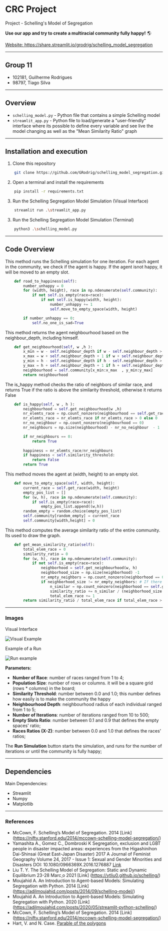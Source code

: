 # CRC Project
Project - Schelling's Model of Segregation

**Use our app and try to create a multiracial community fully happy!** 🌎

<ins> Website: https://share.streamlit.io/grodrig/schelling_model_segregation </ins>

---

## Group 11
- 102181, Guilherme Rodrigues
- 98797, Tiago Silva

---

## Overview

* `schelling_model.py` - Python file that contains a simple Schelling model
* `streamlit_app.py` - Python file to load/generate a "user-friendly" interface where its possible to define every variable and see live the model changing as well as the "Mean Similarity Ratio" graph
---

## Installation and execution

1. Clone this repository

```bash
    git clone https://github.com/GRodrig/schelling_model_segregation.git
```

2. Open a terminal and install the requirements

```bash
    pip install -r requirements.txt
```

3. Run the Schelling Segregation Model Simulation (Visual Interface)

```bash
    streamlit run .\streamlit_app.py
```

3. Run the Schelling Segregation Model Simulation (Terminal)

```bash
    python3 .\schelling_model.py
```

---


## Code Overview

This method runs the Schelling simulation for one iteration. For each agent in the community, we check if the agent is happy. If the agent isnot happy, it will be moved to an empty slot.

```python
    def road_to_happiness(self):
        number_unhappy = 0
        for (width, height), race in np.ndenumerate(self.community):
            if not self.is_empty(race=race):
                if not self.is_happy(width, height):
                    number_unhappy += 1
                    self.move_to_empty_space(width, height)   

        if number_unhappy == 0:
            self.no_one_is_sad=True
```

This method returns the agent neighbourhood based on the neighbour_depth, including himself.

```python
    def get_neighbourhood(self, w ,h ):
        x_min = w - self.neighbour_depth if w - self.neighbour_depth > 0 else 0
        x_max = w + self.neighbour_depth + 1 if w + self.neighbour_depth < self.width else self.width
        y_min = h - self.neighbour_depth if h - self.neighbour_depth > 0 else 0
        y_max = h + self.neighbour_depth + 1 if h + self.neighbour_depth < self.height else self.height
        neighbourhood = self.community[x_min:x_max  , y_min:y_max]
        return neighbourhood
```

The is_happy method checks the ratio of neighbors of similar race, and returns True if the ratio is above the similarity threshold, otherwise it returns False

```python
    def is_happy(self, w , h ):
        neighbourhood = self.get_neighbourhood(w ,h)
        nr_elemts_race = np.count_nonzero(neighbourhood == self.get_race(w ,h)) - 1
        nr_elemts_race = nr_elemts_race if nr_elemts_race > 0 else 0
        nr_no_neighbour = np.count_nonzero(neighbourhood == 0) 
        nr_neighbours = np.size(neighbourhood) - nr_no_neighbour  - 1

        if nr_neighbours == 0:
            return True
            
        happiness = nr_elemts_race/nr_neighbours
        if happiness < self.similarity_threshold:
            return False
        return True
```

This method moves the agent at (width, height) to an empty slot.

```python
    def move_to_empty_space(self, width, height):
        current_race = self.get_race(width, height)
        empty_pos_list = []
        for (w, h), race in np.ndenumerate(self.community):
            if self.is_empty(race=race):
                empty_pos_list.append((w,h))
        random_empty = random.choice(empty_pos_list)
        self.community[random_empty] = current_race
        self.community[width,height] = 0
```

This method computes the average similarity ratio of the entire community. Its used to draw the graph.

```python
    def get_mean_similarity_ratio(self):
        total_elem_race = 0
        similarity_ratio = 0
        for (w, h), race in np.ndenumerate(self.community):
            if not self.is_empty(race=race):
                neighborhood = self.get_neighbourhood(w, h)
                neighborhood_size = np.size(neighborhood) -1
                nr_empty_neighbors = np.count_nonzero(neighborhood == 0)
                if neighborhood_size != nr_empty_neighbors: # If there is neighbours
                    n_similar = np.count_nonzero(neighborhood == self.get_race(w ,h)) - 1
                    similarity_ratio += n_similar / (neighborhood_size - nr_empty_neighbors)
                    total_elem_race += 1
        return similarity_ratio / total_elem_race if total_elem_race > 0 else 0

```

---

### Images

Visual Interface

![Visual Example](https://github.com/GRodrig/schelling_model_segregation/blob/master/imgs/interface.png "Visual Interface")

Example of a Run

![Run example](https://github.com/GRodrig/schelling_model_segregation/blob/master/imgs/example_run.png "Example of a Run")

**Parameters:**

- **Number of Race**: number of races ranged from 1 to 4;
- **Population Size**: number of rows or columns. it will be a square grid (rows * columns) in the board;
- **Similarity Threshold**: number between 0.0 and 1.0; this number defines how easily is to make the community the happy 
- **Neighbourhood Depth**: neighbourhood radius of each individual ranged from 1 to 5;
- **Number of Iterations**: number of iterations ranged from 10 to 500;
- **Empty Slots Ratio**: number between 0.1 and 0.9 that defines the empty spaces' ratio;
- **Races Ratios (X-Z)**: number between 0.0 and 1.0 that defines the races' ratios;

The **Run Simulation** button starts the simulation, and runs for the number of iterations or until the community is fully happy;

---

## Dependencies
Main Dependencies:
- Streamlit
- Numpy
- Matplotlib

---


### References

- McCown, F. Schelling’s Model of Segregation. 2014 [Link] (https://nifty.stanford.edu/2014/mccown-schelling-model-segregation/)
- Yamashita A., Gomez C., Dombroski K Segregation, exclusion and LGBT people in disaster
impacted areas: experiences from the Higashinihon Dai-Shinsai (Great East-Japan Disaster)
2017 A Journal of Feminist Geography Volume 24, 2017 - Issue 1: Sexual and Gender Minorities and Disasters DOI: 10.1080/0966369X.2016.1276887 [Link](https://www.tandfonline.com/doi/abs/10.1080/0966369X.2016.1276887)
- Liu T. Y. The Schelling Model of Segregation: Static and Dynamic Equilibrium 23-28 Marc¸o
2021 [Link] (https://ytliu0.github.io/schelling/)
- Moujahid A. An Introduction to Agent-based Models: Simulating Segregation with Python. 2014 [Link] (https://adilmoujahid.com/posts/2014/09/schelling-model/)
- Moujahid A. An Introduction to Agent-based Models: Simulating Segregation with Python. 2020 [Link] (https://adilmoujahid.com/posts/2020/05/streamlit-python-schelling/)
- McCown, F. Schelling’s Model of Segregation. 2014 [Link] (https://nifty.stanford.edu/2014/mccown-schelling-model-segregation/)
- Hart, V. and N. Case. [Parable of the polygons](https://ncase.me/polygons/)
